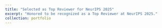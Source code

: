 ```yaml
---
title: "Selected as Top Reviewer for NeurIPS 2025"
excerpt: "Honored to be recognized as a Top Reviewer at NeurIPS 2025."
collection: portfolio
---
```


